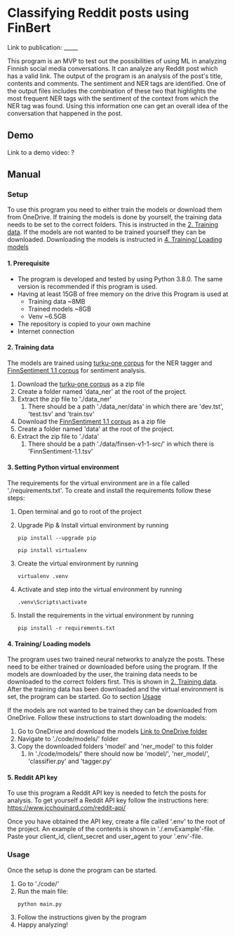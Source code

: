 # Classifying Reddit posts using FinBert

Link to publication: _____

This program is an MVP to test out the possibilities of using ML in analyzing Finnish social media conversations. It can analyze any Reddit post which has a valid link. The output of the program is an analysis of the post's title, contents and comments. The sentiment and NER tags are identified. One of the output files includes the combination of these two that highlights the most frequent NER tags with the sentiment of the context from which the NER tag was found. Using this information one can get an overall idea of the conversation that happened in the post.

## Demo

Link to a demo video: ?


## Manual

### Setup

To use this program you need to either train the models or download them from OneDrive. If training the models is done by yourself, the training data needs to be set to the correct folders. This is instructed in the [2. Training data](#2-training-data). If the models are not wanted to be trained yourself they can be downloaded. Downloading the models is instructed in [4. Training/ Loading models](#4-training-loading-models)

#### 1. Prerequisite

- The program is developed and tested by using Python 3.8.0. The same version is recommended if this program is used.
- Having at least 15GB of free memory on the drive this Program is used at
  * Training data ~8MB
  * Trained models ~8GB
  * Venv ~6.5GB
- The repository is copied to your own machine
- Internet connection

#### 2. Training data

The models are trained using [turku-one corpus](https://github.com/TurkuNLP/turku-one) for the NER tagger and [FinnSentiment 1.1 corpus](https://metashare.csc.fi/repository/browse/finnsentiment-11-source/aae3853ea5ff11ed8b7cfa163eb87b84db6dcd26d78145808f85231b123053cb/) for sentiment analysis.

1. Download the [turku-one corpus](https://github.com/TurkuNLP/turku-one) as a zip file
2. Create a folder named 'data_ner' at the root of the project.
3. Extract the zip file to './data_ner'
    1. There should be a path './data_ner/data' in which there are 'dev.tst', 'test.tsv' and 'train.tsv'
4. Download the [FinnSentiment 1.1 corpus](https://metashare.csc.fi/repository/browse/finnsentiment-11-source/aae3853ea5ff11ed8b7cfa163eb87b84db6dcd26d78145808f85231b123053cb/) as a zip file
5. Create a folder named 'data' at the root of the project.
6. Extract the zip file to './data'
    1. There should be a path './data/finsen-v1-1-src/' in which there is 'FinnSentiment-1.1.tsv'
   

#### 3. Setting Python virtual environment

The requirements for the virtual environment are in a file called './requirements.txt'. To create and install the requirements follow these steps:
1. Open terminal and go to root of the project
2. Upgrade Pip & Install virtual environment by running
   ```console
   pip install --upgrade pip
   ```

   ```console
   pip install virtualenv
   ```
4. Create the virtual environment by running
    ```console
   virtualenv .venv
   ```
5. Activate and step into the virtual environment by running
    ```console
    .venv\Scripts\activate
    ```
6. Install the requirements in the virtual environment by running
    ```console
    pip install -r requirements.txt
    ```


#### 4. Training/ Loading models

The program uses two trained neural networks to analyze the posts. These need to be either trained or downloaded before using the program. If the models are downloaded by the user, the training data needs to be downloaded to the correct folders first. This is shown in [2. Training data](#2-training-data). After the training data has been downloaded and the virtual environment is set, the program can be started. Go to section [Usage](#usage)

If the models are not wanted to be trained they can be downloaded from OneDrive. Follow these instructions to start downloading the models:
1. Go to OneDrive and download the models [Link to OneDrive folder](https://lut-my.sharepoint.com/:f:/g/personal/vili_raunola_student_lut_fi/EmDKNLQmoStKrBRtCJ5sdvIBC1yVo4ii-F9MYuVDL6x8IQ?e=3lvHnf)
2. Navigate to './code/models/' folder
3. Copy the downloaded folders 'model' and 'ner_model' to this folder
    1. In './code/models/' there should now be 'model/', 'ner_model/', 'classifier.py' and 'tagger.py'


#### 5. Reddit API key
 To use this program a Reddit API key is needed to fetch the posts for analysis. To get yourself a Reddit API key follow the instructions here: https://www.jcchouinard.com/reddit-api/

 Once you have obtained the API key, create a file called '.env' to the root of the project. An example of the contents is shown in './.envExample'-file. Paste your client_id, client_secret and user_agent to your '.env'-file.



### Usage

Once the setup is done the program can be started.

1. Go to './code/'
2. Run the main file:
    ```console
    python main.py
    ```
3. Follow the instructions given by the program
4. Happy analyzing!
